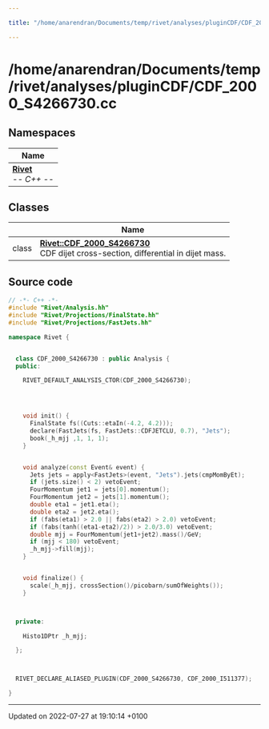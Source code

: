 ```yaml
---

title: "/home/anarendran/Documents/temp/rivet/analyses/pluginCDF/CDF_2000_S4266730.cc"

---
```


# /home/anarendran/Documents/temp/rivet/analyses/pluginCDF/CDF_2000_S4266730.cc



## Namespaces

| Name           |
| -------------- |
| **[Rivet](http://example.org/namespaces/namespacerivet/)** <br>-*- C++ -*-  |

## Classes

|                | Name           |
| -------------- | -------------- |
| class | **[Rivet::CDF_2000_S4266730](http://example.org/classes/classrivet_1_1cdf__2000__s4266730/)** <br>CDF dijet cross-section, differential in dijet mass.  |




## Source code

```cpp
// -*- C++ -*-
#include "Rivet/Analysis.hh"
#include "Rivet/Projections/FinalState.hh"
#include "Rivet/Projections/FastJets.hh"

namespace Rivet {


  class CDF_2000_S4266730 : public Analysis {
  public:

    RIVET_DEFAULT_ANALYSIS_CTOR(CDF_2000_S4266730);




    void init() {
      FinalState fs((Cuts::etaIn(-4.2, 4.2)));
      declare(FastJets(fs, FastJets::CDFJETCLU, 0.7), "Jets");
      book(_h_mjj ,1, 1, 1);
    }


    void analyze(const Event& event) {
      Jets jets = apply<FastJets>(event, "Jets").jets(cmpMomByEt);
      if (jets.size() < 2) vetoEvent;
      FourMomentum jet1 = jets[0].momentum();
      FourMomentum jet2 = jets[1].momentum();
      double eta1 = jet1.eta();
      double eta2 = jet2.eta();
      if (fabs(eta1) > 2.0 || fabs(eta2) > 2.0) vetoEvent;
      if (fabs(tanh((eta1-eta2)/2)) > 2.0/3.0) vetoEvent;
      double mjj = FourMomentum(jet1+jet2).mass()/GeV;
      if (mjj < 180) vetoEvent;
      _h_mjj->fill(mjj);
    }


    void finalize() {
      scale(_h_mjj, crossSection()/picobarn/sumOfWeights());
    }



  private:

    Histo1DPtr _h_mjj;

  };



  RIVET_DECLARE_ALIASED_PLUGIN(CDF_2000_S4266730, CDF_2000_I511377);

}
```


-------------------------------

Updated on 2022-07-27 at 19:10:14 +0100
